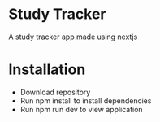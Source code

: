 # Study Tracker
A study tracker app made using nextjs

# Installation
- Download repository
- Run npm install to install dependencies
- Run npm run dev to view application
